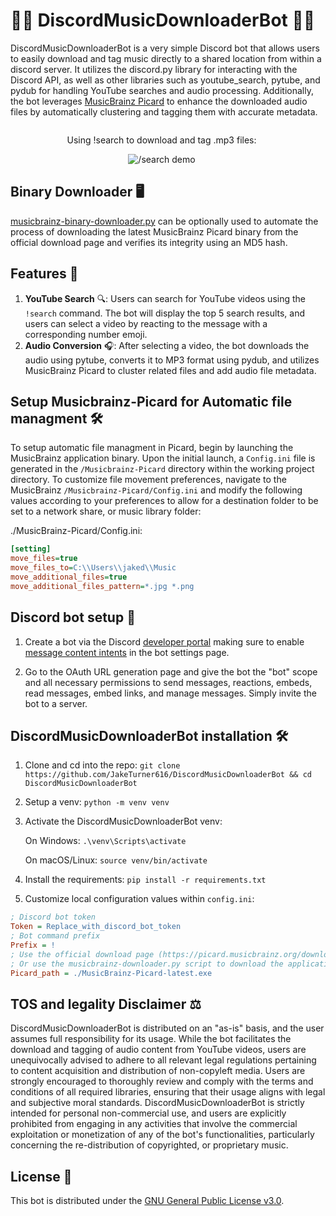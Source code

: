 # 📁🎵 DiscordMusicDownloaderBot 🎵📁

DiscordMusicDownloaderBot is a very simple Discord bot that allows users to easily download and tag music directly to a shared location from within a discord server. It utilizes the discord.py library for interacting with the Discord API, as well as other libraries such as youtube_search, pytube, and pydub for handling YouTube searches and audio processing. Additionally, the bot leverages [MusicBrainz Picard](https://picard.musicbrainz.org/) to enhance the downloaded audio files by automatically clustering and tagging them with accurate metadata.

<div style="text-align: center;">
  <div style="display: inline-block; margin-right: 20px;">
    <p>Using !search to download and tag .mp3 files:</p>
    <img src="https://github.com/JakeTurner616/DiscordMusicDownloader/blob/0de4b8953c76e2e0d03093a4b071cba5b76e79ff/docs/demo0.gif" alt="/search demo">
  </div>
</div>

## Binary Downloader 🖥️
[musicbrainz-binary-downloader.py](https://github.com/JakeTurner616/DiscordMusicBot/blob/main/musicbrainz-binary-downloader.py) can be optionally used to automate the process of downloading the latest MusicBrainz Picard binary from the official download page and verifies its integrity using an MD5 hash.

## Features 🌟
1. **YouTube Search** 🔍: Users can search for YouTube videos using the `!search` command. The bot will display the top 5 search results, and users can select a video by reacting to the message with a corresponding number emoji.
2. **Audio Conversion** 🎧: After selecting a video, the bot downloads the audio using pytube, converts it to MP3 format using pydub, and utilizes MusicBrainz Picard to cluster related files and add audio file metadata.

## Setup Musicbrainz-Picard for Automatic file managment 🛠️

To setup automatic file managment in Picard, begin by launching the MusicBrainz application binary. Upon the initial launch, a `Config.ini` file is generated in the `/Musicbrainz-Picard` directory within the working project directory. To customize file movement preferences, navigate to the MusicBrainz `/Musicbrainz-Picard/Config.ini` and modify the following values according to your preferences to allow for a destination folder to be set to a network share, or music library folder:

./MusicBrainz-Picard/Config.ini:
```Config.ini
[setting]
move_files=true
move_files_to=C:\\Users\\jaked\\Music
move_additional_files=true
move_additional_files_pattern=*.jpg *.png
```

## Discord bot setup 🤖

1) Create a bot via the Discord [developer portal](https://discord.com/developers/applications) making sure to enable [message content intents](https://github.com/JakeTurner616/DiscordMusicDownloaderBot/blob/53890da027f6f958579dd4b7198f11483d196c00/docs/members_intent-285748459.png?raw=true) in the bot settings page.
   
2) Go to the OAuth URL generation page and give the bot the "bot" scope and all necessary permissions to send messages, reactions, embeds, read messages, embed links, and manage messages. Simply invite the bot to a server.

## DiscordMusicDownloaderBot installation 🛠️

1) Clone and cd into the repo:
  `git clone https://github.com/JakeTurner616/DiscordMusicDownloaderBot && cd DiscordMusicDownloaderBot`

2) Setup a venv:
  `python -m venv venv`

3) Activate the DiscordMusicDownloaderBot venv:
   
    On Windows:
     `.\venv\Scripts\activate`
      
    On macOS/Linux:
      `source venv/bin/activate`

4) Install the requirements:
   `pip install -r requirements.txt`

5) Customize local configuration values within `config.ini`:

```DiscordMusicDownloaderBot/config.ini
; Discord bot token
Token = Replace_with_discord_bot_token
; Bot command prefix
Prefix = !
; Use the official download page (https://picard.musicbrainz.org/downloads/)
; Or use the musicbrainz-downloader.py script to download the application binary:
Picard_path = ./MusicBrainz-Picard-latest.exe
```

## TOS and legality Disclaimer ⚖️
DiscordMusicDownloaderBot is distributed on an "as-is" basis, and the user assumes full responsibility for its usage. While the bot facilitates the download and tagging of audio content from YouTube videos, users are unequivocally advised to adhere to all relevant legal regulations pertaining to content acquisition and distribution of non-copyleft media. Users are strongly encouraged to thoroughly review and comply with the terms and conditions of all required libraries, ensuring that their usage aligns with legal and subjective moral standards. DiscordMusicDownloaderBot is strictly intended for personal non-commercial use, and users are explicitly prohibited from engaging in any activities that involve the commercial exploitation or monetization of any of the bot's functionalities, particularly concerning the re-distribution of copyrighted, or proprietary music.

## License 📜
This bot is distributed under the [GNU General Public License v3.0](https://github.com/JakeTurner616/DiscordMusicBot/blob/main/LICENSE).
